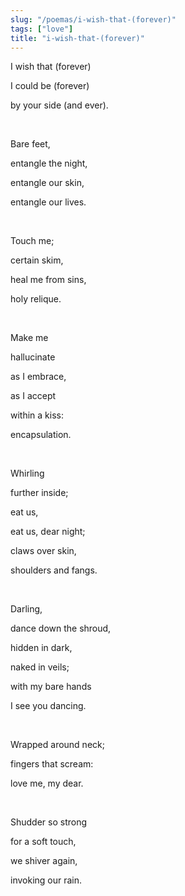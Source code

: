 ```yaml
---
slug: "/poemas/i-wish-that-(forever)"
tags: ["love"]
title: "i-wish-that-(forever)"
---
```

I wish that (forever)

I could be (forever)

by your side (and ever).

&nbsp;

Bare feet,

entangle the night,

entangle our skin,

entangle our lives.

&nbsp;

Touch me;

certain skim,

heal me from sins,

holy relique.

&nbsp;

Make me

hallucinate

as I embrace,

as I accept

within a kiss:

encapsulation.

&nbsp;

Whirling

further inside;

eat us,

eat us, dear night;

claws over skin,

shoulders and fangs.

&nbsp;

Darling,

dance down the shroud,

hidden in dark,

naked in veils;

with my bare hands

I see you dancing.

&nbsp;

Wrapped around neck;

fingers that scream:

love me, my dear.

&nbsp;

Shudder so strong

for a soft touch,

we shiver again,

invoking our rain.